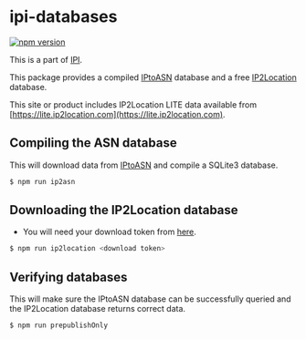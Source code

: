 # ipi-databases

<a href="https://www.npmjs.com/package/@e9x/ipi-databases"><img src="https://img.shields.io/npm/v/@e9x/ipi-databases.svg?maxAge=3600" alt="npm version" /></a>

This is a part of [IPI](https://www.npmjs.com/package/@e9x/ipi).

This package provides a compiled [IPtoASN](https://iptoasn.com/) database and a free [IP2Location](https://lite.ip2location.com/) database.

This site or product includes IP2Location LITE data available from [https://lite.ip2location.com](https://lite.ip2location.com).

## Compiling the ASN database

This will download data from [IPtoASN](https://iptoasn.com/) and compile a SQLite3 database.

```sh
$ npm run ip2asn
```

## Downloading the IP2Location database

- You will need your download token from [here](https://lite.ip2location.com/database-download).

```sh
$ npm run ip2location <download token>
```

## Verifying databases

This will make sure the IPtoASN database can be successfully queried and the IP2Location database returns correct data.

```sh
$ npm run prepublishOnly
```
